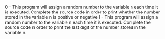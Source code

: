 0 - This program will assign a random number to the variable n each time it is
	executed. Complete the source code in order to print whether the number stored
	in the variable n is positive or negative
1 - This program will assign a random number to the variable n each time it is
	executed. Complete the source code in order to print the last digit of the
	number stored in the variable n.
